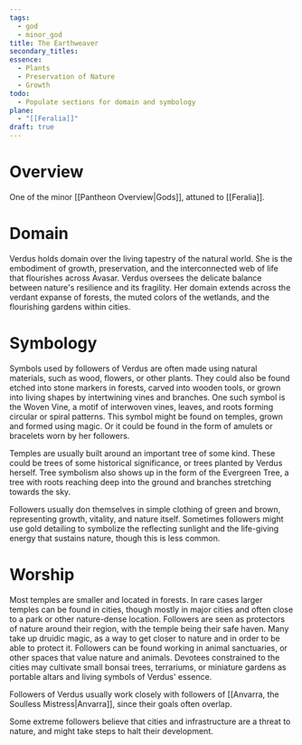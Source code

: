 ```yaml
---
tags:
  - god
  - minor_god
title: The Earthweaver
secondary_titles: 
essence:
  - Plants
  - Preservation of Nature
  - Growth
todo:
  - Populate sections for domain and symbology
plane:
  - "[[Feralia]]"
draft: true
---
```

# Overview
One of the minor [[Pantheon Overview|Gods]], attuned to [[Feralia]].
# Domain
Verdus holds domain over the living tapestry of the natural world. She is the embodiment of growth, preservation, and the interconnected web of life that flourishes across Avasar. Verdus oversees the delicate balance between nature's resilience and its fragility. Her domain extends across the verdant expanse of forests, the muted colors of the wetlands, and the flourishing gardens within cities.
# Symbology
Symbols used by followers of Verdus are often made using natural materials, such as wood, flowers, or other plants. They could also be found etched into stone markers in forests, carved into wooden tools, or grown into living shapes by intertwining vines and branches. One such symbol is the Woven Vine, a motif of interwoven vines, leaves, and roots forming circular or spiral patterns. This symbol might be found on temples, grown and formed using magic. Or it could be found in the form of amulets or bracelets worn by her followers.

Temples are usually built around an important tree of some kind. These could be trees of some historical significance, or trees planted by Verdus herself. Tree symbolism also shows up in the form of the Evergreen Tree, a tree with roots reaching deep into the ground and branches stretching towards the sky.

Followers usually don themselves in simple clothing of green and brown, representing growth, vitality, and nature itself. Sometimes followers might use gold detailing to symbolize the reflecting sunlight and the life-giving energy that sustains nature, though this is less common.
# Worship
Most temples are smaller and located in forests. In rare cases larger temples can be found in cities, though mostly in major cities and often close to a park or other nature-dense location. Followers are seen as protectors of nature around their region, with the temple being their safe haven. Many take up druidic magic, as a way to get closer to nature and in order to be able to protect it. Followers can be found working in animal sanctuaries, or other spaces that value nature and animals. Devotees constrained to the cities may cultivate small bonsai trees, terrariums, or miniature gardens as portable altars and living symbols of Verdus' essence.

Followers of Verdus usually work closely with followers of [[Anvarra, the Soulless Mistress|Anvarra]], since their goals often overlap.

Some extreme followers believe that cities and infrastructure are a threat to nature, and might take steps to halt their development.